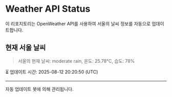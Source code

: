 
# Weather API Status

이 리포지토리는 OpenWeather API를 사용하여 서울의 날씨 정보를 자동으로 업데이트합니다.

## 현재 서울 날씨
> 서울의 현재 날씨: moderate rain, 온도: 25.78°C, 습도: 78%

⏳ 업데이트 시간: 2025-08-12 20:20:50 (UTC)

---
자동 업데이트 봇에 의해 관리됩니다.
